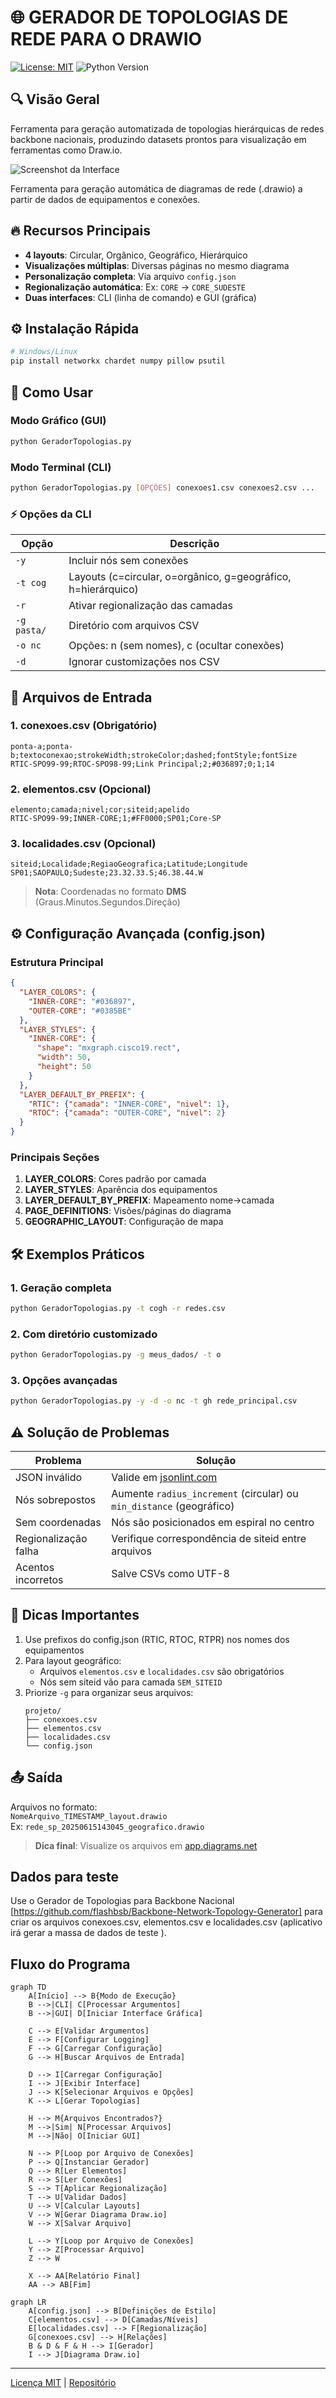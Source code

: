 # 🌐 GERADOR DE TOPOLOGIAS DE REDE PARA O DRAWIO

[![License: MIT](https://img.shields.io/badge/License-MIT-yellow.svg)](https://opensource.org/licenses/MIT)
![Python Version](https://img.shields.io/badge/python-3.8+-blue.svg)

## 🔍 Visão Geral
Ferramenta para geração automatizada de topologias hierárquicas de redes backbone nacionais, produzindo datasets prontos para visualização em ferramentas como Draw.io.

![Screenshot da Interface](docs/images/gui-screenshot.png)

Ferramenta para geração automática de diagramas de rede (.drawio) a partir de dados de equipamentos e conexões.

## 🔥 Recursos Principais
- **4 layouts**: Circular, Orgânico, Geográfico, Hierárquico
- **Visualizações múltiplas**: Diversas páginas no mesmo diagrama
- **Personalização completa**: Via arquivo `config.json`
- **Regionalização automática**: Ex: `CORE` → `CORE_SUDESTE`
- **Duas interfaces**: CLI (linha de comando) e GUI (gráfica)

## ⚙️ Instalação Rápida

```bash
# Windows/Linux
pip install networkx chardet numpy pillow psutil
```

## 🚀 Como Usar

### Modo Gráfico (GUI)
```bash
python GeradorTopologias.py
```

### Modo Terminal (CLI)
```bash
python GeradorTopologias.py [OPÇÕES] conexoes1.csv conexoes2.csv ...
```

### ⚡ Opções da CLI
| Opção | Descrição |
|-------|-----------|
| `-y`  | Incluir nós sem conexões |
| `-t cog` | Layouts (c=circular, o=orgânico, g=geográfico, h=hierárquico) |
| `-r`  | Ativar regionalização das camadas |
| `-g pasta/` | Diretório com arquivos CSV |
| `-o nc` | Opções: n (sem nomes), c (ocultar conexões) |
| `-d`  | Ignorar customizações nos CSV |

## 📂 Arquivos de Entrada

### 1. conexoes.csv (Obrigatório)
```csv
ponta-a;ponta-b;textoconexao;strokeWidth;strokeColor;dashed;fontStyle;fontSize
RTIC-SPO99-99;RTOC-SPO98-99;Link Principal;2;#036897;0;1;14
```

### 2. elementos.csv (Opcional)
```csv
elemento;camada;nivel;cor;siteid;apelido
RTIC-SPO99-99;INNER-CORE;1;#FF0000;SP01;Core-SP
```

### 3. localidades.csv (Opcional)
```csv
siteid;Localidade;RegiaoGeografica;Latitude;Longitude
SP01;SAOPAULO;Sudeste;23.32.33.S;46.38.44.W
```

> **Nota**: Coordenadas no formato **DMS** (Graus.Minutos.Segundos.Direção)

## ⚙️ Configuração Avançada (config.json)

### Estrutura Principal
```json
{
  "LAYER_COLORS": {
    "INNER-CORE": "#036897",
    "OUTER-CORE": "#0385BE"
  },
  "LAYER_STYLES": {
    "INNER-CORE": {
      "shape": "mxgraph.cisco19.rect",
      "width": 50,
      "height": 50
    }
  },
  "LAYER_DEFAULT_BY_PREFIX": {
    "RTIC": {"camada": "INNER-CORE", "nivel": 1},
    "RTOC": {"camada": "OUTER-CORE", "nivel": 2}
  }
}
```

### Principais Seções
1. **LAYER_COLORS**: Cores padrão por camada
2. **LAYER_STYLES**: Aparência dos equipamentos
3. **LAYER_DEFAULT_BY_PREFIX**: Mapeamento nome→camada
4. **PAGE_DEFINITIONS**: Visões/páginas do diagrama
5. **GEOGRAPHIC_LAYOUT**: Configuração de mapa

## 🛠️ Exemplos Práticos

### 1. Geração completa
```bash
python GeradorTopologias.py -t cogh -r redes.csv
```

### 2. Com diretório customizado
```bash
python GeradorTopologias.py -g meus_dados/ -t o
```

### 3. Opções avançadas
```bash
python GeradorTopologias.py -y -d -o nc -t gh rede_principal.csv
```

## ⚠️ Solução de Problemas

| Problema | Solução |
|----------|---------|
| JSON inválido | Valide em [jsonlint.com](https://jsonlint.com) |
| Nós sobrepostos | Aumente `radius_increment` (circular) ou `min_distance` (geográfico) |
| Sem coordenadas | Nós são posicionados em espiral no centro |
| Regionalização falha | Verifique correspondência de siteid entre arquivos |
| Acentos incorretos | Salve CSVs como UTF-8 |

## 📌 Dicas Importantes
1. Use prefixos do config.json (RTIC, RTOC, RTPR) nos nomes dos equipamentos
2. Para layout geográfico:
   - Arquivos `elementos.csv` e `localidades.csv` são obrigatórios
   - Nós sem siteid vão para camada `SEM_SITEID`
3. Priorize `-g` para organizar seus arquivos:
   ```
   projeto/
   ├── conexoes.csv
   ├── elementos.csv
   ├── localidades.csv
   └── config.json
   ```

## 📤 Saída
Arquivos no formato:  
`NomeArquivo_TIMESTAMP_layout.drawio`  
Ex: `rede_sp_20250615143045_geografico.drawio`

> **Dica final**: Visualize os arquivos em [app.diagrams.net](https://app.diagrams.net/)

## Dados para teste
Use o Gerador de Topologias para Backbone Nacional [https://github.com/flashbsb/Backbone-Network-Topology-Generator] para criar os arquivos conexoes.csv, elementos.csv e localidades.csv (aplicativo irá gerar a massa de dados de teste ).

## Fluxo do Programa

```mermaid
graph TD
    A[Início] --> B{Modo de Execução}
    B -->|CLI| C[Processar Argumentos]
    B -->|GUI| D[Iniciar Interface Gráfica]
    
    C --> E[Validar Argumentos]
    E --> F[Configurar Logging]
    F --> G[Carregar Configuração]
    G --> H[Buscar Arquivos de Entrada]
    
    D --> I[Carregar Configuração]
    I --> J[Exibir Interface]
    J --> K[Selecionar Arquivos e Opções]
    K --> L[Gerar Topologias]
    
    H --> M{Arquivos Encontrados?}
    M -->|Sim| N[Processar Arquivos]
    M -->|Não| O[Iniciar GUI]
    
    N --> P[Loop por Arquivo de Conexões]
    P --> Q[Instanciar Gerador]
    Q --> R[Ler Elementos]
    R --> S[Ler Conexões]
    S --> T[Aplicar Regionalização]
    T --> U[Validar Dados]
    U --> V[Calcular Layouts]
    V --> W[Gerar Diagrama Draw.io]
    W --> X[Salvar Arquivo]
    
    L --> Y[Loop por Arquivo de Conexões]
    Y --> Z[Processar Arquivo]
    Z --> W
    
    X --> AA[Relatório Final]
    AA --> AB[Fim]
```
```mermaid
graph LR
    A[config.json] --> B[Definições de Estilo]
    C[elementos.csv] --> D[Camadas/Níveis]
    E[localidades.csv] --> F[Regionalização]
    G[conexoes.csv] --> H[Relações]
    B & D & F & H --> I[Gerador]
    I --> J[Diagrama Draw.io]
```

---
[Licença MIT](https://github.com/flashbsb/Network-Topology-Generator-for-Drawio/blob/main/LICENSE) |
[Repositório](https://github.com/flashbsb/Network-Topology-Generator-for-Drawio)
```
